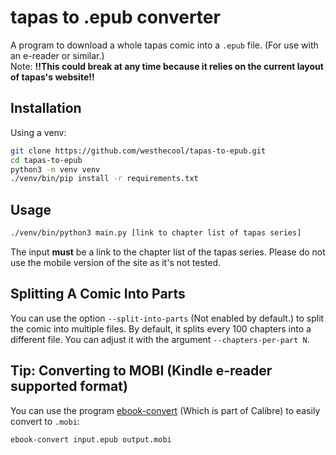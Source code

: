 # tapas to .epub converter
A program to download a whole tapas comic into a `.epub` file. (For use with an e-reader or similar.)<br>
Note: **!!This could break at any time because it relies on the current layout of tapas's website!!**

## Installation
Using a venv:
```sh
git clone https://github.com/westhecool/tapas-to-epub.git
cd tapas-to-epub
python3 -m venv venv
./venv/bin/pip install -r requirements.txt
```

## Usage
```sh
./venv/bin/python3 main.py [link to chapter list of tapas series]
```
The input **must** be a link to the chapter list of the tapas series. Please do not use the mobile version of the site as it's not tested.

## Splitting A Comic Into Parts
You can use the option `--split-into-parts` (Not enabled by default.) to split the comic into multiple files. By default, it splits every 100 chapters into a different file. You can adjust it with the argument `--chapters-per-part N`.

## Tip: Converting to MOBI (Kindle e-reader supported format)
You can use the program [ebook-convert](https://command-not-found.com/ebook-convert) (Which is part of Calibre) to easily convert to `.mobi`:
```sh
ebook-convert input.epub output.mobi
```
